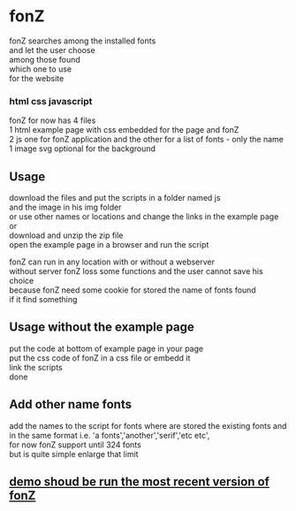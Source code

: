 # fonZ

fonZ 
searches among the installed fonts  
and let the user choose  
among those found  
which one to use  
for the website  

### html css javascript

fonZ for now has 4 files  
1 html example page with css embedded for the page and fonZ  
2 js one for fonZ application and the other for a list of fonts - only the name  
1 image svg optional for the background  

## Usage
download the files and put the scripts in a folder named js  
and the image in his img folder  
or use other names or locations and change the links in the example page  
or  
download and unzip the zip file  
open the example page in a browser and run the script  

fonZ can run in any location with or without a webserver  
without server fonZ loss some functions and the user cannot save his choice  
because fonZ need some cookie for stored the name of fonts found  
if it find something  


## Usage without the example page
put the code at bottom of example page in your page  
put the css code of fonZ in a css file or embedd it  
link the scripts  
done


## Add other name fonts
add the names to the script for fonts where are stored the existing fonts and in the same format i.e. 'a fonts','another','serif','etc etc',  
for now fonZ support until 324 fonts  
but is quite simple enlarge that limit 

## [demo shoud be run the most recent version of fonZ](https://fonz.esogeomedismo.org)


